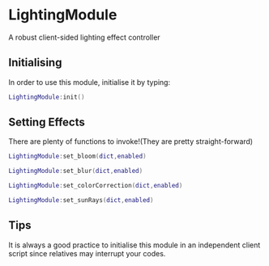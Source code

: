 # LightingModule

A robust client-sided lighting effect controller

## Initialising

In order to use this module, initialise it by typing:

```lua
LightingModule:init()
```

## Setting Effects

There are plenty of functions to invoke!(They are pretty straight-forward)

```lua
LightingModule:set_bloom(dict,enabled)

LightingModule:set_blur(dict,enabled)

LightingModule:set_colorCorrection(dict,enabled)

LightingModule:set_sunRays(dict,enabled)

```

## Tips

It is always a good practice to initialise this module in an independent client script since relatives may interrupt your codes.
